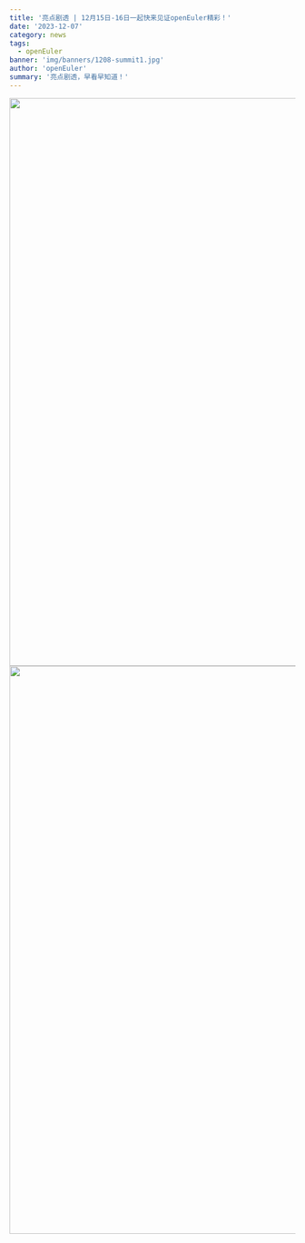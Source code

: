 ```yaml
---
title: '亮点剧透 | 12月15日-16日一起快来见证openEuler精彩！'
date: '2023-12-07'
category: news
tags:
  - openEuler
banner: 'img/banners/1208-summit1.jpg'
author: 'openEuler'
summary: '亮点剧透，早看早知道！'
---
```




<img src="./1.jpg" width="1000" >

<img src="./2.jpg" width="1000" >